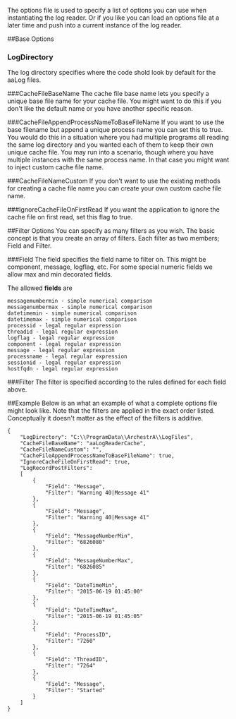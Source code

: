The options file is used to specify a list of options you can use when instantiating the log reader. Or if you like you can load an options file at a later time and push into a current instance of the log reader.

##Base Options
### LogDirectory
The log directory specifies where the code shold look by default for the aaLog files.

###CacheFileBaseName
The cache file base name lets you specify a unique base file name for your cache file.  You might want to do this if you don't like the default name or you have another specific reason.

###CacheFileAppendProcessNameToBaseFileName
If you want to use the base filename but append a unique process name you can set this to true.  You would do this in a situation where you had multiple programs all reading the same log directory and you wanted each of them to keep their own unique cache file.  You may run into a scenario, though where you have multiple instances with the same process name.  In that case you might want to inject custom cache file name.

###CacheFileNameCustom
If you don't want to use the existing methods for creating a cache file name you can create your own custom cache file name.

###IgnoreCacheFileOnFirstRead
If you want the application to ignore the cache file on first read, set this flag to true.

##Filter Options
You can specify as many filters as you wish.  The basic concept is that you create an array of filters.  Each filter as two members; Field and Filter.

###Field
The field specifies the field name to filter on.  This might be component, message, logflag, etc.  For some special numeric fields we allow max and min decorated fields.

The allowed **fields** are
 
	messagemumbermin - simple numerical comparison                  
	messagenumbermax - simple numerical comparison
	datetimemin - simple numerical comparison
	datetimemax - simple numerical comparison
	processid - legal regular expression
	threadid - legal regular expression
	logflag - legal regular expression
	component - legal regular expression
	message - legal regular expression
	processname - legal regular expression
	sessionid - legal regular expression
	hostfqdn - legal regular expression

###Filter
The filter is specified according to the rules defined for each field above.

##Example
Below is an what an example of what a complete options file might look like.  Note that the filters are applied in the exact order listed.  Conceptually it doesn't matter as the effect of the filters is additive.

	{
		"LogDirectory": "C:\\ProgramData\\ArchestrA\\LogFiles",
		"CacheFileBaseName": "aaLogReaderCache",
		"CacheFileNameCustom": "",
		"CacheFileAppendProcessNameToBaseFileName": true,
		"IgnoreCacheFileOnFirstRead": true,
		"LogRecordPostFilters": 
		[
			{
				"Field": "Message",
				"Filter": "Warning 40|Message 41"
			},
			{
				"Field": "Message",
				"Filter": "Warning 40|Message 41"
			},
			{
				"Field": "MessageNumberMin",
				"Filter": "6826080"
			},
			{
				"Field": "MessageNumberMax",
				"Filter": "6826085"
			},
			{
				"Field": "DateTimeMin",
				"Filter": "2015-06-19 01:45:00"
			},
			{
				"Field": "DateTimeMax",
				"Filter": "2015-06-19 01:45:05"
			},
			{
				"Field": "ProcessID",
				"Filter": "7260"
			},
			{
				"Field": "ThreadID",
				"Filter": "7264"
			},
			{
				"Field": "Message",
				"Filter": "Started"
			}
		]
	}

